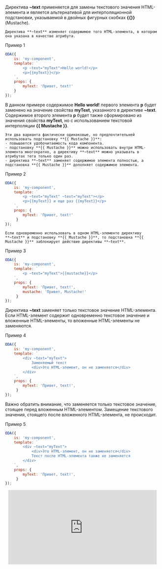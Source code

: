 ﻿Директива **~text** применяется для замены текстового значения HTML-элемента и является альтернативой для интерполяционной подстановки, указываемой в двойных фигурных скобках **{{}}** (Mustache).

```info_md
Директива **~text** изменяет содержимое того HTML-элемента, в котором она указана в качестве атрибута.
```

Пример 1

```javascript _run_edit_[my-component.js]
ODA({
    is: 'my-component',
    template: `
        <p ~text="myText">Hello world!</p>
        <p>{{myText}}</p>
    `,
    props: {
        myText: 'Привет, text!'
    }
});
```

В данном примере содержимое **Hello world!** первого элемента **p** будет заменено на значение свойства **myText**, указанного в директиве **~text**. Содержимое второго элемента **p** будет также сформировано из значения свойства **myText**, но с использованием текстовой интерполяции **{{ Mustache }}**.

```faq_md
Эти два варианта фактически одинаковые, но предпочтительней использовать подстановку **{{ Mustache }}**:
- повышается удобочитаемость кода компонента.
- подстановку **{{ Mustache }}** можно использовать внутри HTML-элемента многократно, а директиву **~text** можно указывать в атрибутах тега только один раз.
- директива **~text** заменяет содержимое элемента полностью, а подстановка **{{ Mustache }}** дополняет содержимое элемента.
```

Пример 2

```javascript _run_edit_[my-component.js]
ODA({
    is: 'my-component',
    template: `
        <p ~text="myText" ~text="myText"></p>
        <p>{{myText}} и еще раз {{myText}}</p>
    `,
    props: {
        myText: 'Привет, text!'
     }
});
```

```info_md
Если одновременно использовать в одном HTML-элементе директиву **~text** и подстановку **{{ Mustache }}**, то подстановка **{{ Mustache }}** заблокирует действие директивы **~text**.
```

Пример 3

```javascript _run_edit_[my-component.js]
ODA({
    is: 'my-component',
    template: `
        <p ~text="myText">{{mustache}}</p>
    `,
    props: {
        myText: 'Привет, text!',
        mustache: 'Привет, Mustache!'
     }
});
```

Директива **~text** заменяет только текстовое значение HTML-элемента. Если HTML-элемент содержит одновременно текстовое значение и вложенные HTML-элементы, то вложенные HTML-элементы не заменяются.

Пример 4

```javascript _run_edit_[my-component.js]_h=50_
ODA({
    is: 'my-component',
    template: `
        <div ~text="myText">
            Заменяемый текст
            <div>Это HTML-элемент, он не заменяется</div>
        </div>
    `,
    props: {
        myText: 'Привет, text!',
     }
});
```

Важно обратить внимание, что заменяется только текстовое значение, стоящее перед вложенным HTML-элементом. Замещение текстового значения, стоящего после вложенного HTML-элемента, не происходит.

Пример 5

```javascript _run_edit_[my-component.js]_h=50_
ODA({
    is: 'my-component',
    template: `
        <div ~text="myText">
            <div>Это HTML-элемент, он не заменяется</div>
            Текст после HTML-элемента также не заменяется
        </div>
    `,
    props: {
        myText: 'Привет, text!',
     }
});
```

<div style="position:relative;padding-bottom:48%; margin:10px">
    <iframe src="https://www.youtube.com/embed/VRX8CG8Wa3E?start=0" frameborder="0" allow="accelerometer; autoplay; encrypted-media; gyroscope; picture-in-picture" allowfullscreen
    	style="position:absolute;width:100%;height:100%;"></iframe>
</div>
